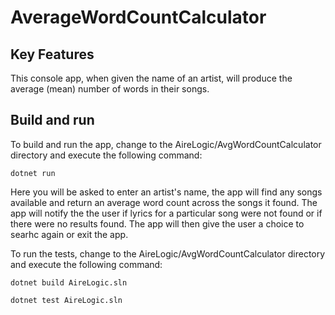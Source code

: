 # AverageWordCountCalculator 

## Key Features

This console app, when given the name of an artist, will produce the average
(mean) number of words in their songs.

## Build and run

To build and run the app, change to the AireLogic/AvgWordCountCalculator directory and execute the following command:

`dotnet run`

Here you will be asked to enter an artist's name, the app will find any songs available and return an average word count across the songs it found.
The app will notify the the user if lyrics for a particular song were not found or if there were no results found.
The app will then give the user a choice to searhc again or exit the app.

To run the tests, change to the AireLogic/AvgWordCountCalculator directory and execute the following command:

`dotnet build AireLogic.sln`

`dotnet test AireLogic.sln`



